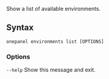 Show a list of available environments.

## Syntax

```
onepanel environments list [OPTIONS]
```

### Options

`--help`    Show this message and exit.

